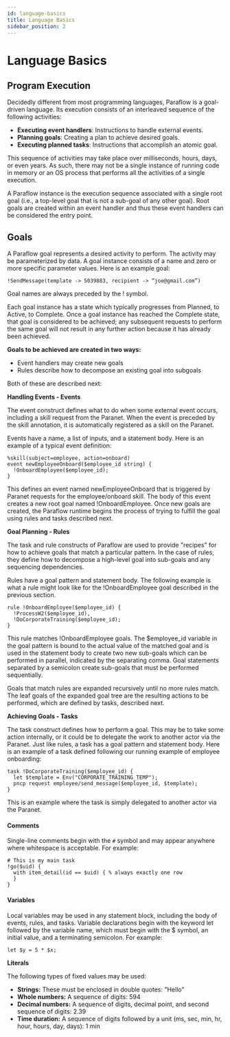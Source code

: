 ```yaml
---
id: language-basics
title: Language Basics
sidebar_position: 2
---
```


# Language Basics

## Program Execution

Decidedly different from most programming languages, Paraflow is a goal-driven language. Its execution consists of an interleaved sequence of the following activities:

- **Executing event handlers**: Instructions to handle external events.
- **Planning goals**: Creating a plan to achieve desired goals.
- **Executing planned tasks**: Instructions that accomplish an atomic goal.

This sequence of activities may take place over milliseconds, hours, days, or even years. As such, there may not be a single instance of running code in memory or an OS process that performs all the activities of a single execution.

A Paraflow instance is the execution sequence associated with a single root goal (i.e., a top-level goal that is not a sub-goal of any other goal). Root goals are created within an event handler and thus these event handlers can be considered the entry point.

## Goals

A Paraflow goal represents a desired activity to perform. The activity may be parameterized by data. A goal instance consists of a name and zero or more specific parameter values. Here is an example goal:

```
!SendMessage(template -> 5039883, recipient -> “joe@gmail.com”)
```

Goal names are always preceded by the ! symbol.

Each goal instance has a state which typically progresses from Planned, to Active, to Complete. Once a goal instance has reached the Complete state, that goal is considered to be achieved; any subsequent requests to perform the same goal will not result in any further action because it has already been achieved.

**Goals to be achieved are created in two ways:**
- Event handlers may create new goals
- Rules describe how to decompose an existing goal into subgoals


Both of these are described next:

**Handling Events - Events**

The event construct defines what to do when some external event occurs, including a skill request from the Paranet. When the event is preceded by the skill annotation, it is automatically registered as a skill on the Paranet.

Events have a name, a list of inputs, and a statement body. Here is an example of a typical event definition:

```
%skill(subject=employee, action=onboard)
event newEmployeeOnboard($employee_id string) {
  !OnboardEmployee($employee_id);
}
```
This defines an event named newEmployeeOnboard that is triggered by Paranet requests for the employee/onboard skill. The body of this event creates a new root goal named !OnboardEmployee. Once new goals are created, the Paraflow runtime begins the process of trying to fulfill the goal using rules and tasks described next.

**Goal Planning - Rules**

The task and rule constructs of Paraflow are used to provide "recipes" for how to achieve goals that match a particular pattern. In the case of rules, they define how to decompose a high-level goal into sub-goals and any sequencing dependencies.

Rules have a goal pattern and statement body. The following example is what a rule might look like for the !OnboardEmployee goal described in the previous section.


```
rule !OnboardEmployee($employee_id) {
  !ProcessW2($employee_id),
  !DoCorporateTraining($employee_id);
}
```
This rule matches !OnboardEmployee goals. The $employee_id variable in the goal pattern is bound to the actual value of the matched goal and is used in the statement body to create two new sub-goals which can be performed in parallel, indicated by the separating comma. Goal statements separated by a semicolon create sub-goals that must be performed sequentially.

Goals that match rules are expanded recursively until no more rules match. The leaf goals of the expanded goal tree are the resulting actions to be performed, which are defined by tasks, described next.

**Achieving Goals - Tasks**

The task construct defines how to perform a goal. This may be to take some action internally, or it could be to delegate the work to another actor via the Paranet. Just like rules, a task has a goal pattern and statement body. Here is an example of a task defined following our running example of employee onboarding:


```
task !DoCorporateTraining($employee_id) {
  let $template = Env("CORPORATE_TRAINING_TEMP");
  pncp request employee/send_message($employee_id, $template);
}
```
This is an example where the task is simply delegated to another actor via the Paranet.

#### Comments
Single-line comments begin with the `#` symbol and may appear anywhere where whitespace is acceptable. For example:

```
# This is my main task
!go($uid) {
  with item_detail(id == $uid) { % always exactly one row
  }
}
```
#### Variables
Local variables may be used in any statement block, including the body of events, rules, and tasks. Variable declarations begin with the keyword let followed by the variable name, which must begin with the $ symbol, an initial value, and a terminating semicolon. For example:


```
let $y = 5 * $x;
```
**Literals**

The following types of fixed values may be used:

- **Strings:** These must be enclosed in double quotes: "Hello"
- **Whole numbers:** A sequence of digits: 594
- **Decimal numbers:** A sequence of digits, decimal point, and second sequence of digits: 2.39
- **Time duration:** A sequence of digits followed by a unit (ms, sec, min, hr, hour, hours, day, days): 1 min

